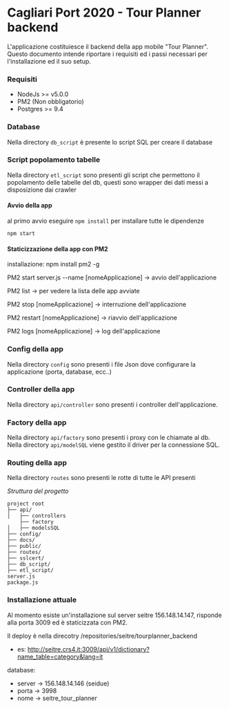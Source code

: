 # Cagliari Port 2020 - Tour Planner backend #

L'applicazione costituiesce il backend della app mobile "Tour Planner".
Questo documento intende riportare i requisiti ed i passi necessari per l'installazione ed il suo setup. 

### Requisiti ###
* NodeJs >= v5.0.0
* PM2 (Non obbligatorio)
* Postgres >= 9.4


### Database ###
Nella directory `db_script` è presente lo script SQL per creare il database


### Script popolamento tabelle ###
Nella directory `etl_script` sono presenti gli script che permettono il popolamento delle tabelle del db, questi sono wrapper dei dati messi a disposizione dai crawler


#### Avvio della app
al primo avvio eseguire `npm install` per installare tutte le dipendenze

`npm start`

#### Staticizzazione della app con PM2
installazione: npm install pm2 -g

PM2 start server.js --name  [nomeApplicazione] -> avvio dell'applicazione 

PM2 list -> per vedere la lista delle app avviate

PM2 stop [nomeApplicazione] -> interruzione dell'applicazione

PM2 restart [nomeApplicazione] -> riavvio dell'applicazione

PM2 logs [nomeApplicazione] -> log dell'applicazione


### Config della app ###
Nella directory `config` sono presenti i file Json dove configurare la applicazione (porta, database, ecc..)

### Controller della app ###
Nella directory `api/controller` sono presenti i controller dell'applicazione. 

### Factory della app ###
Nella directory `api/factory` sono presenti i proxy con le chiamate al db. Nella directory `api/modelSQL` viene gestito il driver per la connessione SQL.

### Routing della app ###
Nella directory `routes` sono presenti le rotte di tutte le API presenti


*Struttura del progetto*

```
project root
├── api/
│   ├── controllers
    ├── factory
│   ├── modelsSQL
├── config/
├── docs/
├── public/
├── routes/
├── sslcert/
├── db_script/
├── etl_script/
server.js
package.js

```



### Installazione attuale ###

Al momento esiste un'installazione sul server seitre 156.148.14.147, risponde alla porta 3009 ed è staticizzata con PM2.

Il deploy è nella direcotry /repositories/seitre/tourplanner_backend

* es: http://seitre.crs4.it:3009/api/v1/dictionary?name_table=category&lang=it

database:

* server -> 156.148.14.146 (seidue)
* porta  -> 3998
* nome   -> seitre_tour_planner




